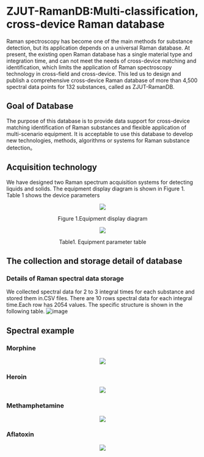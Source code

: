 # ZJUT-RamanDB:Multi-classification, cross-device Raman database
Raman spectroscopy has become one of the main methods for substance detection, but its application depends on a universal Raman database. At present, the existing open Raman database has a single material type and integration time, and can not meet the needs of cross-device matching and identification, which limits the application of Raman spectroscopy technology in cross-field and cross-device. This led us to design and publish a comprehensive cross-device Raman database of more than 4,500 spectral data points for 132 substances, called as ZJUT-RamanDB.
## Goal of Database
The purpose of this database is to provide data support for cross-device matching identification of Raman substances and flexible application of multi-scenario equipment. It is acceptable to use this database to develop new technologies, methods, algorithms or systems for Raman substance detection。
## Acquisition technology
We have designed two Raman spectrum acquisition systems for detecting liquids and solids. The equipment display diagram is shown in Figure 1. Table 1 shows the device parameters
<div align=center>
  <img src="https://github.com/user-attachments/assets/3fd397db-b454-48a5-ac14-e08e8eef106f"/>
	<p align="center"> Figure 1.Equipment display diagram</p>
</div>


<div align=center>
 <img src="https://github.com/user-attachments/assets/20166513-83b8-4d37-b640-92af28f58198"/>
 <p align="center">Table1. Equipment parameter table</p>
</div>


## The collection and storage detail of database
### Details of Raman spectral data storage
We collected spectral data for 2 to 3 integral times for each substance and stored them in.CSV files. There are 10 rows spectral data for each integral time.Each row has 2054 values. The specific structure is shown in the following table.
![image](https://github.com/user-attachments/assets/2dbc5bd9-9182-42df-a805-999d48eee830)


## Spectral example
### Morphine
<div align=center>
  <img src="https://github.com/user-attachments/assets/456243da-07bf-466d-9d2f-da0f6d45143a"/>
</div>

### Heroin
<div align=center>
  <img src="https://github.com/user-attachments/assets/193405a3-180b-424e-9b40-065abc888f19"/>
</div>

### Methamphetamine
<div align=center>
  <img src="https://github.com/user-attachments/assets/7bd30232-636e-4705-888a-0bf15f71b3ca"/>
</div>

### Aflatoxin
<div align=center>
  <img src="https://github.com/user-attachments/assets/f3e8786d-b42f-458c-9927-14bc8c544dcb"/>
</div>




